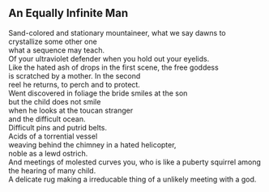 An Equally Infinite Man
-----------------------
Sand-colored and stationary mountaineer, what we say dawns to  
crystallize some other one  
what a sequence may teach.  
Of your ultraviolet defender when you hold out your eyelids.  
Like the hated ash of drops in the first scene, the free goddess  
is scratched by a mother. In the second  
reel he returns, to perch and to protect.  
Went discovered in foliage the bride smiles at the son  
but the child does not smile  
when he looks at the toucan stranger  
and the difficult ocean.  
Difficult pins and putrid belts.  
Acids of a torrential vessel  
weaving behind the chimney in a hated helicopter,  
noble as a lewd ostrich.  
And meetings of molested curves you, who is like a puberty squirrel among the hearing of many child.  
A delicate rug making a irreducable thing of a unlikely meeting with a god.  
